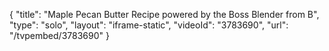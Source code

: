 {
    "title": "Maple Pecan Butter Recipe powered by the Boss Blender from B",
    "type": "solo",
    "layout": "iframe-static",
    "videoId": "3783690",
    "url": "\/tvpembed\/3783690"
}